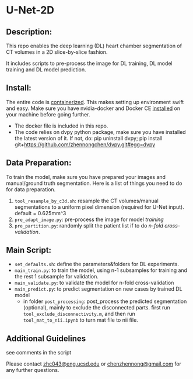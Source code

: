 # U-Net-2D

## Description:
This repo enables the deep learning (DL) heart chamber segmentation of CT volumes in a 2D slice-by-slice fashion.

It includes scripts to pre-process the image for DL training, DL model training and DL model prediction.

## Install:
The entire code is [containerized](https://www.docker.com/resources/what-container). This makes setting up environment swift and easy. Make sure you have nvidia-docker and Docker CE [installed](https://docs.nvidia.com/datacenter/cloud-native/container-toolkit/install-guide.html#docker) on your machine before going further. <br />
- The docker file is included in this repo. <br />
- The code relies on dvpy python package, make sure you have installed the latest version of it. If not, do:
pip uninstall dvpy; pip install git+https://github.com/zhennongchen/dvpy.git#egg=dvpy <br />

## Data Preparation:
To train the model, make sure you have prepared your images and manual/ground truth segmentation. Here is a list of things you need to do for data preparation.
1. ```tool_resample_by_c3d.sh```: resample the CT volumes/manual segmentations to a uniform pixel dimension (required for U-Net input). default = 0.625mm^3
2. ```pre_adapt_image.py```: pre-process the image for model *training*
3. ```pre_partition.py```: randomly split the patient list if to do *n-fold cross-validation*.

## Main Script:
- ```set_defaults.sh```: define the parameters&folders for DL experiments.
- ```main_train.py```: to train the model, using n-1 subsamples for training and the rest 1 subsample for validation.
- ```main_validate.py```: to validate the model for n-fold cross-validation
- ```main_predict.py```: to predict segmentation on new cases by trained DL model
    - in folder ```post_processing```: post_process the predicted segmentation (optional), mainly to exclude the disconnected parts. first run ```tool_exclude_disconnectivity.m```, and then run ```tool_mat_to_nii.ipynb``` to turn mat file to nii file.

## Additional Guidelines
see comments in the script

Please contact zhc043@eng.ucsd.edu or chenzhennong@gmail.com for any further questions.
